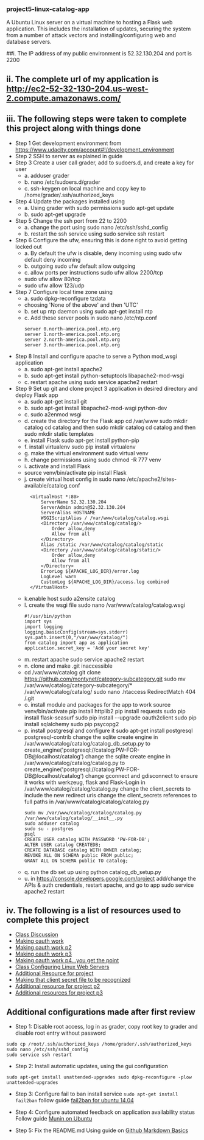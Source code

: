 ### project5-linux-catalog-app
A Ubuntu Linux server on a virtual machine to hosting a Flask web application.
This includes the installation of updates, securing the system from a number of attack vectors and installing/configuring web and database servers.

##i. The IP address of my public environment is 52.32.130.204 and port is 2200

## ii. The complete url of my application is http://ec2-52-32-130-204.us-west-2.compute.amazonaws.com/

## iii. The following steps were taken to complete this project along with things done

- Step 1 Get development environment from https://www.udacity.com/account#!/development_environment
- Step 2 SSH to server as explained in guide
- Step 3 Create a user call grader, add to sudoers.d, and create a key for user
  - a. adduser grader
  - b. nano /etc/sudoers.d/grader
  - c. ssh-keygen on local machine and copy key to /home/grader/.ssh/authorized_keys
- Step 4 Update the packages installed using
  - a. Using grader with sudo permissions sudo apt-get update
  - b. sudo apt-get upgrade
- Step 5 Change the ssh port from 22 to 2200
  - a. change the port using sudo nano /etc/ssh/sshd_config
  - b. restart the ssh service using sudo service ssh restart
- Step 6 Configure the ufw, ensuring this is done right to avoid getting locked out
  - a. By default the ufw is disable, deny incoming using sudo ufw default deny incoming
  - b. outgoing sudo ufw default allow outgoing
  - c. allow ports per instructions sudo ufw allow 2200/tcp
  - sudo ufw allow 80/tcp
  - sudo ufw allow 123/udp
- Step 7 Configure local time zone using
  - a. sudo dpkg-reconfigure tzdata
  - choosing 'None of the above' and then 'UTC'
  - b. set up ntp daemon using sudo apt-get install ntp
  - c. Add these server pools in sudo nano /etc/ntp.conf
    ```
    server 0.north-america.pool.ntp.org
    server 1.north-america.pool.ntp.org
    server 2.north-america.pool.ntp.org
    server 3.north-america.pool.ntp.org
    ```
- Step 8 Install and configure apache to serve a Python mod_wsgi application
  - a. sudo apt-get install apache2
  - b. sudo apt-get install python-setuptools libapache2-mod-wsgi
  - c. restart apache using sudo service apache2 restart
- Step 9 Set up git and clone project 3 application in desired directory and deploy Flask app
  - a. sudo apt-get install git
  - b. sudo apt-get install libapache2-mod-wsgi python-dev
  - c. sudo a2enmod wsgi
  - d.  create the directory for the Flask app
    cd /var/www
    sudo mkdir catalog
    cd catalog and then sudo mkdir catalog
    cd catalog and then sudo mkdir static templates
  - e. install Flask sudo apt-get install python-pip
  - f. install virtualenv sudo pip install virtualenv
  - g. make the virtual environment sudo virtual venv
  - h. change permissions using sudo chmod -R 777 venv
  - i. activate and install Flask
  - source venv/bin/activate
    pip install Flask
  - j. create virtual host config in sudo nano /etc/apache2/sites-available/catalog.conf
    ```
      <VirtualHost *:80>
          ServerName 52.32.130.204
          ServerAdmin admin@52.32.130.204
          ServerAlias HOSTNAME
          WSGIScriptAlias / /var/www/catalog/catalog.wsgi
          <Directory /var/www/catalog/catalog/>
              Order allow,deny
              Allow from all
          </Directory>
          Alias /static /var/www/catalog/catalog/static
          <Directory /var/www/catalog/catalog/static/>
              Order allow,deny
              Allow from all
          </Directory>
          ErrorLog ${APACHE_LOG_DIR}/error.log
          LogLevel warn
          CustomLog ${APACHE_LOG_DIR}/access.log combined
      </VirtualHost>
      ```
  - k.enable host sudo a2ensite catalog
  - l. create the wsgi file sudo nano /var/www/catalog/catalog.wsgi
      ```
      #!/usr/bin/python
      import sys
      import logging
      logging.basicConfig(stream=sys.stderr)
      sys.path.insert(0,"/var/www/catalog/")
      from catalog import app as application
      application.secret_key = 'Add your secret key'
      ```
  - m. restart apache sudo service apache2 restart
  - n. clone and make .git inaccessible
  - cd /var/www/catalog
    git clone https://github.com/montynet/category-subcategory.git
    sudo mv /var/www/catalog/category-subcategory/* /var/www/catalog/catalog/
    sudo nano .htaccess
    RedirectMatch 404 /\.git
  - o. install module and packages for the app to work
    source venv/bin/activate
    pip install httplib2
    pip install requests
    sudo pip install flask-seasurf
    sudo pip install --upgrade oauth2client
    sudo pip install sqlalchemy
    sudo pip psycopg2
  - p. install postgresql and configure it
    sudo apt-get install postgresql postgresql-contrib
    change the sqlite create engine in /var/www/catalog/catalog/catalog_db_setup.py to create_engine('postgresql://catalog:PW-FOR-DB@localhost/catalog')
    change the sqlite create engine in /var/www/catalog/catalog/catalog.py to create_engine('postgresql://catalog:PW-FOR-DB@localhost/catalog')
    change gconnect and gdisconnect to ensure it works with werkzeug, flask and Flask-Login in /var/www/catalog/catalog/catalog.py
    change the client_secrets to include the new redirect uris
    change the client_secrets references to full paths in /var/www/catalog/catalog/catalog.py
    ```
    sudo mv /var/www/catalog/catalog/catalog.py /var/www/catalog/catalog/__init__.py
    sudo adduser catalog
    sudo su - postgres
    psql
    CREATE USER catalog WITH PASSWORD 'PW-FOR-DB';
    ALTER USER catalog CREATEDB;
    CREATE DATABASE catalog WITH OWNER catalog;
    REVOKE ALL ON SCHEMA public FROM public;
    GRANT ALL ON SCHEMA public TO catalog;
    ```
  - q. run the db set up using python catalog_db_setup.py
  - u. in https://console.developers.google.com/project add/change the APIs & auth credentials, restart apache,
    and go to app
    sudo service apache2 restart

## iv. The following is a list of resources used to complete this project
- [Class Discussion](https://discussions.udacity.com/c/nd004-p5-linux-based-server-configuration)
- [Making oauth work](https://discussions.udacity.com/t/google-oauth2-ajax-call-not-working/31912)
- [Making oauth work p2](https://discussions.udacity.com/t/google-sign-in-oauth-error/29733/2)
- [Making oauth work p3](https://discussions.udacity.com/t/google-sign-in-problems/28191)
- [Making oauth work p4...you get the point](https://discussions.udacity.com/t/oauth2credentials-object-is-not-json-serializable/18472/4)
- [Class Configuring Linux Web Servers](https://www.udacity.com/course/configuring-linux-web-servers--ud299)
- [Additional Resource for project](https://discussions.udacity.com/t/p5-how-i-got-through-it/15342/6)
- [Making that client secret file to be recognized](http://stackoverflow.com/questions/12201928/python-open-method-ioerror-errno-2-no-such-file-or-directory)
- [Additional resource for project p2](https://discussions.udacity.com/t/project-5-resources/28343)
- [Additional resources for project p3](https://discussions.udacity.com/t/markedly-underwhelming-and-potentially-wrong-resource-list-for-p5/8587)

## Additional configurations made after first review
- Step 1: Disable root access, log in as grader, copy root key to grader and disable root entry without password
```
sudo cp /root/.ssh/authorized_keys /home/grader/.ssh/authorized_keys
sudo nano /etc/ssh/sshd_config
sudo service ssh restart

```

- Step 2: Install automatic updates, using the gui configuration

`sudo apt-get install unattended-upgrades
sudo dpkg-reconfigure -plow unattended-upgrades`


- Step 3: Configure fail to ban
install service `sudo apt-get install fail2ban`
follow guide [fail2ban for ubuntu 14.04](https://www.digitalocean.com/community/tutorials/how-to-protect-ssh-with-fail2ban-on-ubuntu-14-04)

- Step 4: Configure automated feedback on application availability status
Follow guide [Munin on Ubuntu](https://www.digitalocean.com/community/tutorials/how-to-install-munin-on-an-ubuntu-vps)

- Step 5: Fix the README.md
Using guide on [Github Markdown Basics](https://help.github.com/articles/markdown-basics/)




